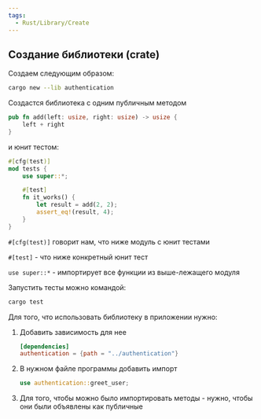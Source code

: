 ```yaml
---
tags:
  - Rust/Library/Create
---
```

## Создание библиотеки (crate)

Создаем следующим образом: 

```Bash
cargo new --lib authentication
```

Создастся библиотека с одним публичным методом 

```Rust
pub fn add(left: usize, right: usize) -> usize {
    left + right
}
```

и юнит тестом: 

```Rust
#[cfg(test)]
mod tests {
    use super::*;

    #[test]
    fn it_works() {
        let result = add(2, 2);
        assert_eq!(result, 4);
    }
}
```

```#[cfg(test)]``` говорит нам, что ниже модуль с юнит тестами

```#[test]``` - что ниже конкретный юнит тест

```use super::*``` - импортирует все функции из выше-лежащего модуля

Запустить тесты можно командой: 

```Bash
cargo test
```

Для того, что использовать библиотеку в приложении нужно: 

1. Добавить зависимость для нее 
    ```Toml
    [dependencies]
    authentication = {path = "../authentication"}
    ```
2. В нужном файле программы добавить импорт
    ```Rust
    use authentication::greet_user;
    ```
3. Для того, чтобы можно было импортировать методы - нужно, чтобы они были объявлены как публичные



